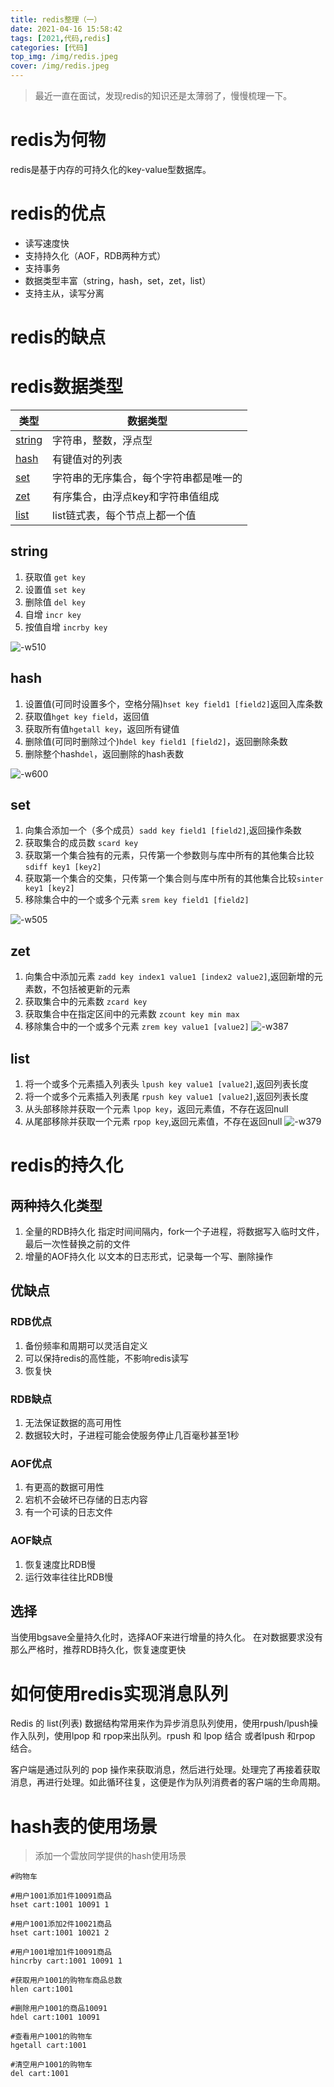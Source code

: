 ```yaml
---
title: redis整理（一）
date: 2021-04-16 15:58:42
tags: [2021,代码,redis]
categories: [代码]
top_img: /img/redis.jpeg
cover: /img/redis.jpeg
---
```

>最近一直在面试，发现redis的知识还是太薄弱了，慢慢梳理一下。

# redis为何物
redis是基于内存的可持久化的key-value型数据库。
# redis的优点
* 读写速度快
* 支持持久化（AOF，RDB两种方式）
* 支持事务
* 数据类型丰富（string，hash，set，zet，list）
* 支持主从，读写分离

# redis的缺点

# redis数据类型

| 类型     | 数据类型                |
|--------|---------------------|
| [string](#string) | 字符串，整数，浮点型          |
| [hash](#hash)   | 有键值对的列表             |
| [set](#set)    | 字符串的无序集合，每个字符串都是唯一的 |
| [zet](#zet)    | 有序集合，由浮点key和字符串值组成  |
| [list](#list)   | list链式表，每个节点上都一个值   |
## <a id="string">string</a>
1. 获取值 `get key`
2. 设置值 `set key`
3. 删除值 `del key`
4. 自增 `incr key`
5. 按值自增 `incrby key`

![-w510](/images/16187382102057.jpg)

## <a id="hash">hash</a>
1. 设置值(可同时设置多个，空格分隔)`hset key field1 [field2]`返回入库条数
2. 获取值`hget key field`，返回值
3. 获取所有值`hgetall key`，返回所有键值
4. 删除值(可同时删除过个)`hdel key field1 [field2]`，返回删除条数
5. 删除整个hash`del`，返回删除的hash表数

![-w600](/images/16187431843823.jpg)

## <a id="set">set</a>
1. 向集合添加一个（多个成员）`sadd key field1 [field2]`,返回操作条数
2. 获取集合的成员数 `scard key`
3. 获取第一个集合独有的元素，只传第一个参数则与库中所有的其他集合比较`sdiff key1 [key2]`
4. 获取第一个集合的交集，只传第一个集合则与库中所有的其他集合比较`sinter key1 [key2]`
5. 移除集合中的一个或多个元素 `srem key field1 [field2]`

![-w505](/images/16212344696690.jpg)

## <a id="zet">zet</a>
1. 向集合中添加元素 `zadd key index1 value1 [index2 value2]`,返回新增的元素数，不包括被更新的元素
2. 获取集合中的元素数 `zcard key`
3. 获取集合中在指定区间中的元素数 `zcount key min max`
4. 移除集合中的一个或多个元素 `zrem key value1 [value2]`
![-w387](/images/16212394834115.jpg)

## <a id="list">list</a>
1. 将一个或多个元素插入列表头 `lpush key value1 [value2]`,返回列表长度
2. 将一个或多个元素插入列表尾 `rpush key value1 [value2]`,返回列表长度
3. 从头部移除并获取一个元素 `lpop key`，返回元素值，不存在返回null
4. 从尾部移除并获取一个元素 `rpop key`,返回元素值，不存在返回null
![-w379](/images/16212429789072.jpg)

# redis的持久化
## 两种持久化类型
1. 全量的RDB持久化
    指定时间间隔内，fork一个子进程，将数据写入临时文件，最后一次性替换之前的文件
2. 增量的AOF持久化
    以文本的日志形式，记录每一个写、删除操作
    
##  优缺点
### RDB优点
1. 备份频率和周期可以灵活自定义
2. 可以保持redis的高性能，不影响redis读写
3. 恢复快

### RDB缺点
1. 无法保证数据的高可用性
2. 数据较大时，子进程可能会使服务停止几百毫秒甚至1秒

### AOF优点
1. 有更高的数据可用性
2. 宕机不会破坏已存储的日志内容
3. 有一个可读的日志文件

### AOF缺点
1. 恢复速度比RDB慢
2. 运行效率往往比RDB慢

## 选择
当使用bgsave全量持久化时，选择AOF来进行增量的持久化。
在对数据要求没有那么严格时，推荐RDB持久化，恢复速度更快

# 如何使用redis实现消息队列
Redis 的 list(列表) 数据结构常用来作为异步消息队列使用，使用rpush/lpush操作入队列，使用lpop 和 rpop来出队列。rpush 和 lpop 结合 或者lpush 和rpop 结合。

客户端是通过队列的 pop 操作来获取消息，然后进行处理。处理完了再接着获取消息，再进行处理。如此循环往复，这便是作为队列消费者的客户端的生命周期。

# hash表的使用场景

>添加一个雲放同学提供的hash使用场景


```
#购物车

#用户1001添加1件10091商品
hset cart:1001 10091 1 

#用户1001添加2件10021商品
hset cart:1001 10021 2 

#用户1001增加1件10091商品
hincrby cart:1001 10091 1 

#获取用户1001的购物车商品总数
hlen cart:1001 

#删除用户1001的商品10091
hdel cart:1001 10091 

#查看用户1001的购物车
hgetall cart:1001

#清空用户1001的购物车
del cart:1001
```


